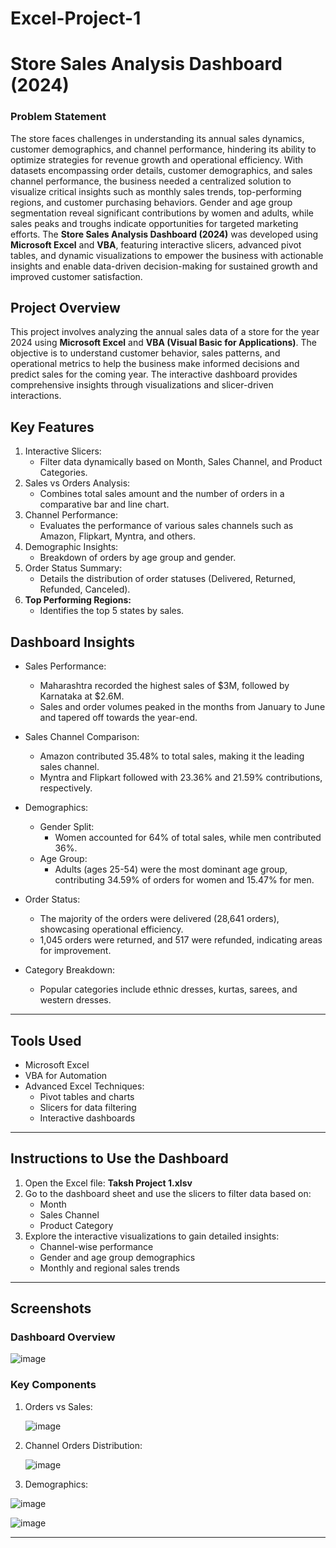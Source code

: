 # Excel-Project-1
# Store Sales Analysis Dashboard (2024)

### **Problem Statement**

The store faces challenges in understanding its annual sales dynamics, customer demographics, and channel performance, hindering its ability to optimize strategies for revenue growth and operational efficiency. With datasets encompassing order details, customer demographics, and sales channel performance, the business needed a centralized solution to visualize critical insights such as monthly sales trends, top-performing regions, and customer purchasing behaviors. Gender and age group segmentation reveal significant contributions by women and adults, while sales peaks and troughs indicate opportunities for targeted marketing efforts. The **Store Sales Analysis Dashboard (2024)** was developed using **Microsoft Excel** and **VBA**, featuring interactive slicers, advanced pivot tables, and dynamic visualizations to empower the business with actionable insights and enable data-driven decision-making for sustained growth and improved customer satisfaction. 

## Project Overview
This project involves analyzing the annual sales data of a store for the year 2024 using **Microsoft Excel** and **VBA (Visual Basic for Applications)**. The objective is to understand customer behavior, sales patterns, and operational metrics to help the business make informed decisions and predict sales for the coming year. The interactive dashboard provides comprehensive insights through visualizations and slicer-driven interactions.



## Key Features
1. Interactive Slicers:
   - Filter data dynamically based on Month, Sales Channel, and Product Categories.
2. Sales vs Orders Analysis:
   - Combines total sales amount and the number of orders in a comparative bar and line chart.
3. Channel Performance:
   - Evaluates the performance of various sales channels such as Amazon, Flipkart, Myntra, and others.
4. Demographic Insights:
   - Breakdown of orders by age group and gender.
5. Order Status Summary:
   - Details the distribution of order statuses (Delivered, Returned, Refunded, Canceled).
6. **Top Performing Regions:**
   - Identifies the top 5 states by sales.



## Dashboard Insights
- Sales Performance:
  - Maharashtra recorded the highest sales of $3M, followed by Karnataka at $2.6M.
  - Sales and order volumes peaked in the months from January to June and tapered off towards the year-end.
  
- Sales Channel Comparison:
  - Amazon contributed 35.48% to total sales, making it the leading sales channel.
  - Myntra and Flipkart followed with 23.36% and 21.59% contributions, respectively.
  
- Demographics:
  - Gender Split:
    - Women accounted for 64% of total sales, while men contributed 36%.
  - Age Group:
    - Adults (ages 25-54) were the most dominant age group, contributing 34.59% of orders for women and 15.47% for men.

- Order Status:
  - The majority of the orders were delivered (28,641 orders), showcasing operational efficiency.
  - 1,045 orders were returned, and 517 were refunded, indicating areas for improvement.

- Category Breakdown:
  - Popular categories include ethnic dresses, kurtas, sarees, and western dresses.

---

## Tools Used
- Microsoft Excel
- VBA for Automation
- Advanced Excel Techniques:
  - Pivot tables and charts
  - Slicers for data filtering
  - Interactive dashboards

---

## Instructions to Use the Dashboard
1. Open the Excel file: **Taksh Project 1.xlsv**
2. Go to the dashboard sheet and use the slicers to filter data based on:
   - Month
   - Sales Channel
   - Product Category
3. Explore the interactive visualizations to gain detailed insights:
   - Channel-wise performance
   - Gender and age group demographics
   - Monthly and regional sales trends
---

## Screenshots
### Dashboard Overview
![image](https://github.com/user-attachments/assets/014e4b68-33f5-40ce-a8df-66ef1e56ba4a)


### Key Components
1. Orders vs Sales:
   
   ![image](https://github.com/user-attachments/assets/f40dd5f9-2776-412d-87ab-d3e2080a0504)

3. Channel Orders Distribution:

   
   ![image](https://github.com/user-attachments/assets/9ac035e5-bde8-44f7-9096-999512e8fa6c)

5. Demographics:

   
  ![image](https://github.com/user-attachments/assets/fe32c4fd-a2eb-43b4-b31e-af58d2792980)

  ![image](https://github.com/user-attachments/assets/7de0b78f-3ade-47c7-8b2c-f70f25e903b9)



---


